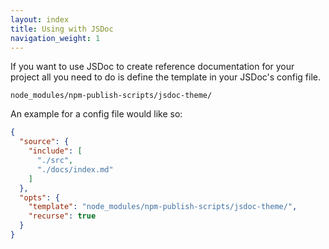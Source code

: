 ```yaml
---
layout: index
title: Using with JSDoc
navigation_weight: 1
---
```


If you want to use JSDoc to create reference documentation for your project
all you need to do is define the template in your JSDoc's config file.

    node_modules/npm-publish-scripts/jsdoc-theme/

An example for a config file would like so:

```json
{
  "source": {
    "include": [
      "./src",
      "./docs/index.md"
    ]
  },
  "opts": {
    "template": "node_modules/npm-publish-scripts/jsdoc-theme/",
    "recurse": true
  }
}
```
